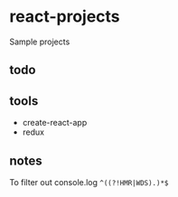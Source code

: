 # react-projects
Sample projects

## todo

## tools
* create-react-app
* redux

## notes
To filter out console.log
`^((?!HMR|WDS).)*$`
